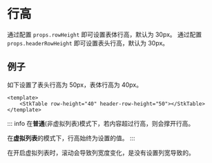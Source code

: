 # 行高

通过配置 `props.rowHeight` 即可设置表体行高，默认为 30px。
通过配置 `props.headerRowHeight` 即可设置表头行高，默认为 30px。

## 例子
如下设置了表头行高为 50px，表体行高为 40px。
```vue
<template>
    <StkTable row-height="40" header-row-height="50"></StkTable>
</template>
```
::: info
在**普通**(非虚拟列表)模式下，若内容超过行高，则会撑开行高。

在**虚拟列表**的模式下，行高始终为设置的值。
:::

<demo vue="../../../docs-demo/basic/row-height/RowHeight.vue"></demo>

在开启虚拟列表时，滚动会导致列宽度变化，是没有设置列宽导致的。
